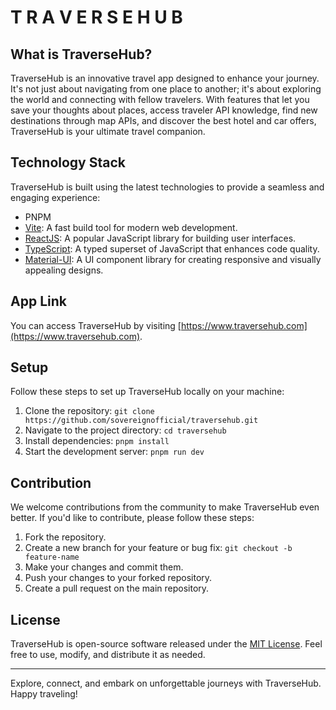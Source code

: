 # T R A V E R S E H U B

## What is TraverseHub?

TraverseHub is an innovative travel app designed to enhance your journey. It's not just about navigating from one place to another; it's about exploring the world and connecting with fellow travelers. With features that let you save your thoughts about places, access traveler API knowledge, find new destinations through map APIs, and discover the best hotel and car offers, TraverseHub is your ultimate travel companion.

## Technology Stack

TraverseHub is built using the latest technologies to provide a seamless and engaging experience:
- PNPM
- [Vite](https://vitejs.dev/): A fast build tool for modern web development.
- [ReactJS](https://reactjs.org/): A popular JavaScript library for building user interfaces.
- [TypeScript](https://www.typescriptlang.org/): A typed superset of JavaScript that enhances code quality.
- [Material-UI](https://material-ui.com/): A UI component library for creating responsive and visually appealing designs.

## App Link

You can access TraverseHub by visiting [https://www.traversehub.com](https://www.traversehub.com).

## Setup

Follow these steps to set up TraverseHub locally on your machine:

1. Clone the repository: `git clone https://github.com/sovereignofficial/traversehub.git`
2. Navigate to the project directory: `cd traversehub`
3. Install dependencies: `pnpm install`
4. Start the development server: `pnpm run dev`

## Contribution

We welcome contributions from the community to make TraverseHub even better. If you'd like to contribute, please follow these steps:

1. Fork the repository.
2. Create a new branch for your feature or bug fix: `git checkout -b feature-name`
3. Make your changes and commit them.
4. Push your changes to your forked repository.
5. Create a pull request on the main repository.

## License

TraverseHub is open-source software released under the [MIT License](LICENSE). Feel free to use, modify, and distribute it as needed.

---

Explore, connect, and embark on unforgettable journeys with TraverseHub. Happy traveling!

